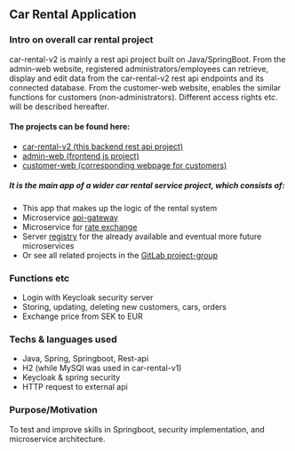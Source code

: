 ## Car Rental Application

### Intro on overall car rental project
car-rental-v2 is mainly a rest api project built on Java/SpringBoot. 
From the admin-web website, registered administrators/employees can retrieve, display and edit data from the car-rental-v2 rest api endpoints and its connected database.
From the customer-web website, enables the similar functions for customers (non-administrators). Different access rights etc. will be described hereafter. 

#### The projects can be found here:
-  [car-rental-v2 (this backend rest api project)](https://gitlab.com/car-rental-fullstack/car-rental-v2)
-  [admin-web (frontend js project)](https://gitlab.com/car-rental-fullstack/admin-web)
-  [customer-web (corresponding webpage for customers)](https://gitlab.com/car-rental-fullstack/customer-web)

##### It is the main app of a wider car rental service project, which consists of:
- This app that makes up the logic of the rental system
- Microservice [api-gateway](https://github.com/osho81/car-rental-api-gateway)
- Microservice for [rate exchange](https://github.com/osho81/car-rental-exchange-service)
- Server [registry](https://github.com/osho81/car-rental-service-registry) for the already available and eventual more future microservices
- Or see all related projects in the [GitLab project-group](https://gitlab.com/car-rental-fullstack) 
  
### Functions etc
- Login with Keycloak security server
- Storing, updating, deleting new customers, cars, orders
- Exchange price from SEK to EUR

### Techs & languages used
- Java, Spring, Springboot, Rest-api
- H2 (while MySQl was used in car-rental-v1)
- Keycloak & spring security
- HTTP request to external api

### Purpose/Motivation
To test and improve skills in Springboot, security implementation, and microservice architecture.